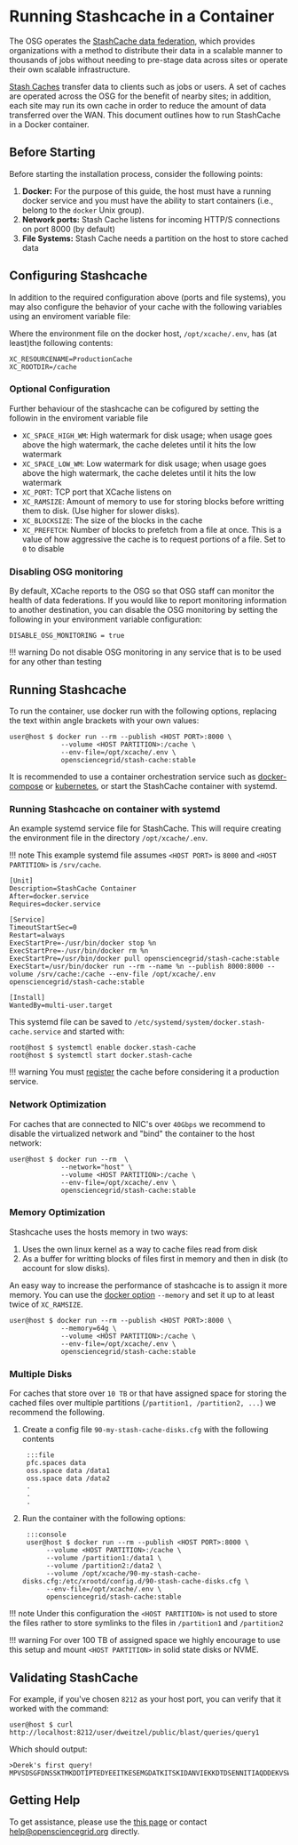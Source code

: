 Running Stashcache in a Container
=================================

The OSG operates the [StashCache data federation](/data/stashcache/overview), which
provides organizations with a method to distribute their data in a scalable manner to thousands of jobs without needing
to pre-stage data across sites or operate their own scalable infrastructure.

[Stash Caches](/data/stashcache/install-cache) transfer data to clients such as jobs or users. A set of caches are operated across the OSG for the benefit of nearby sites;
in addition, each site may run its own cache in order to reduce the amount of data transferred over the WAN.
This document outlines how to run StashCache in a Docker container.

Before Starting
---------------

Before starting the installation process, consider the following points:

1. **Docker:** For the purpose of this guide, the host must have a running docker service and you must have the ability to start containers (i.e., belong to the `docker` Unix group).
1. **Network ports:** Stash Cache listens for incoming HTTP/S connections on port 8000 (by default)
1. **File Systems:** Stash Cache needs a partition on the host to store cached data

Configuring Stashcache
----------------------

In addition to the required configuration above (ports and file systems), you may also configure the behavior of your cache with the following variables using an enviroment variable file:

Where the environment file on the docker host, `/opt/xcache/.env`, has (at least)the following contents:
```file
XC_RESOURCENAME=ProductionCache
XC_ROOTDIR=/cache
```

### Optional Configuration ###

Further behaviour of the stashcache can be cofigured by setting the followin in the enviroment variable file

- `XC_SPACE_HIGH_WM`: High watermark for disk usage;
      when usage goes above the high watermark, the cache deletes until it hits the low watermark
- `XC_SPACE_LOW_WM`: Low watermark for disk usage;
      when usage goes above the high watermark, the cache deletes until it hits the low watermark
- `XC_PORT`: TCP port that XCache listens on
- `XC_RAMSIZE`: Amount of memory to use for storing blocks before writting them to disk. (Use higher for slower disks).
- `XC_BLOCKSIZE`: The size of the blocks in the cache
- `XC_PREFETCH`: Number of blocks to prefetch from a file at once.
       This is a value of how aggressive the cache is to request portions of a file. Set to `0` to disable

### Disabling OSG monitoring ###

By default, XCache reports to the OSG so that OSG staff can monitor the health of data federations.
If you would like to report monitoring information to another destination, you can disable the OSG monitoring by setting
the following in your environment variable configuration:

```file
DISABLE_OSG_MONITORING = true
```

!!! warning
    Do not disable OSG monitoring in any service that is to be used for any other than testing

Running Stashcache
------------------

To run the container, use docker run with the following options, replacing the text within angle brackets with your own values:

```console
user@host $ docker run --rm --publish <HOST PORT>:8000 \
             --volume <HOST PARTITION>:/cache \
             --env-file=/opt/xcache/.env \
             opensciencegrid/stash-cache:stable
```

It is recommended to use a container orchestration service such as [docker-compose](https://docs.docker.com/compose/) or [kubernetes](https://kubernetes.io/), or start the StashCache container with systemd.

### Running Stashcache on container with systemd

An example systemd service file for StashCache.
This will require creating the environment file in the directory `/opt/xcache/.env`. 

!!! note
    This example systemd file assumes `<HOST PORT>` is `8000` and  `<HOST PARTITION>` is `/srv/cache`.

```file
[Unit]
Description=StashCache Container
After=docker.service
Requires=docker.service

[Service]
TimeoutStartSec=0
Restart=always
ExecStartPre=-/usr/bin/docker stop %n
ExecStartPre=-/usr/bin/docker rm %n
ExecStartPre=/usr/bin/docker pull opensciencegrid/stash-cache:stable
ExecStart=/usr/bin/docker run --rm --name %n --publish 8000:8000 --volume /srv/cache:/cache --env-file /opt/xcache/.env opensciencegrid/stash-cache:stable

[Install]
WantedBy=multi-user.target
```

This systemd file can be saved to `/etc/systemd/system/docker.stash-cache.service` and started with:

```console
root@host $ systemctl enable docker.stash-cache
root@host $ systemctl start docker.stash-cache
```

!!! warning
    You must [register](/data/stashcache/install-cache/#registering-the-cache) the cache before considering it a production service.



### Network Optimization ###

For caches that are connected to NIC's over `40Gbps` we recommend to disable the virtualized network and "bind" the container to the host network:

```console
user@host $ docker run --rm  \
             --network="host" \
             --volume <HOST PARTITION>:/cache \
             --env-file=/opt/xcache/.env \
             opensciencegrid/stash-cache:stable
```

### Memory Optimization ###

Stashcache uses the hosts memory in two ways:

1. Uses the own linux kernel as a way to cache files read from disk
1. As a buffer for writting blocks of files first in memory and then in disk (to account for slow disks).

An easy way to increase the performance of stashcache is to assign it more memory. You can use the [docker option](https://docs.docker.com/config/containers/resource_constraints/#limit-a-containers-access-to-memory) `--memory` and set it up to at least twice of `XC_RAMSIZE`.

```console
user@host $ docker run --rm --publish <HOST PORT>:8000 \
             --memory=64g \
             --volume <HOST PARTITION>:/cache \
             --env-file=/opt/xcache/.env \
             opensciencegrid/stash-cache:stable
```


### Multiple Disks ###

For caches that store over `10 TB` or that have assigned space for storing the cached files over multiple partitions (`/partition1, /partition2, ...`) we recommend the following.

1. Create a config file `90-my-stash-cache-disks.cfg` with the following contents

        :::file
        pfc.spaces data
        oss.space data /data1
        oss.space data /data2
        .
        .
        .

1. Run the container with the following options:

        :::console
        user@host $ docker run --rm --publish <HOST PORT>:8000 \
             --volume <HOST PARTITION>:/cache \
             --volume /partition1:/data1 \
             --volume /partition2:/data2 \
             --volume /opt/xcache/90-my-stash-cache-disks.cfg:/etc/xrootd/config.d/90-stash-cache-disks.cfg \
             --env-file=/opt/xcache/.env \
             opensciencegrid/stash-cache:stable

!!! note
    Under this configuration the `<HOST PARTITION>` is not used to store the files rather to store symlinks to the files in `/partition1` and `/partition2`

!!! warning
    For over 100 TB of assigned space we highly encourage to use this setup and mount `<HOST PARTITION>` in solid state disks or NVME.


Validating StashCache
---------------------

For example, if you've chosen `8212` as your host port, you can verify that it worked with the command:

```console
user@host $ curl http://localhost:8212/user/dweitzel/public/blast/queries/query1
```

Which should output:

```
>Derek's first query!
MPVSDSGFDNSSKTMKDDTIPTEDYEEITKESEMGDATKITSKIDANVIEKKDTDSENNITIAQDDEKVSWLQRVVEFFE
```

Getting Help
------------

To get assistance, please use the [this page](/common/help) or contact <help@opensciencegrid.org> directly.

